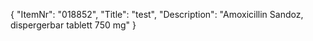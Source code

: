 {
  "ItemNr": "018852",
  "Title": "test",
  "Description": "Amoxicillin Sandoz, dispergerbar tablett 750 mg"
}